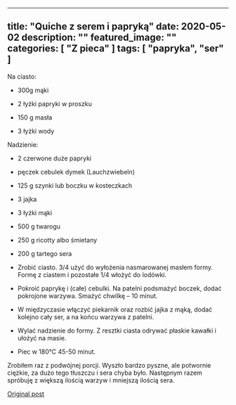 
---
title: "Quiche z serem i papryką"
date: 2020-05-02
description: ""
featured_image: ""
categories: [ "Z pieca" ]
tags: [ "papryka", "ser" ]
---

<!-- Number 22 -->

Na ciasto:



 * 300g mąki

 * 2 łyżki papryki w proszku

 * 150 g masła

 * 3 łyżki wody


Nadzienie:



 * 2 czerwone duże papryki

 * pęczek cebulek dymek (Lauchzwiebeln)

 * 125 g szynki lub boczku w kosteczkach

 * 3 jajka

 * 3 łyżki mąki 

 * 500 g twarogu

 * 250 g ricotty albo śmietany

 * 200 g tartego sera




 * Zrobić ciasto. 3/4 użyć do wyłożenia nasmarowanej masłem formy. Formę z ciastem i pozostałe 1/4 włożyć do lodówki.


 * Pokroić paprykę i (całe) cebulki. Na patelni podsmażyć boczek, dodać pokrojone warzywa. Smażyć chwilkę – 10 minut.


 * W międzyczasie włączyć piekarnik oraz rozbić jajka z mąką, dodać kolejno cały ser, a na końcu warzywa z patelni.


 * Wylać nadzienie do formy. Z resztki ciasta odrywać płaskie kawałki i ułożyć na masie.


 * Piec w 180°C 45-50 minut.




Zrobiłem raz z podwójnej porcji. Wyszło bardzo pyszne, ale potwornie ciężkie, za dużo tego tłuszczu i sera chyba było. Następnym razem spróbuję z większą ilością warzyw i mniejszą ilością sera.



[Original post](https://statystycznakuchnia.wordpress.com/2020/05/02/quiche-z-serem-i-papryka/)


